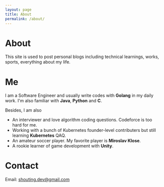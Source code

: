 ```yaml
---
layout: page
title: About
permalink: /about/
---
```


# About

This site is used to post personal blogs including technical learnings, works, sports, everything about my life.

# Me

I am a Software Engineer and usually write codes with **Golang** in my daily work. I'm also familiar with **Java**, **Python** and **C**. 

Besides, I am also

- An interviewer and love algorithm coding questions. Codeforce is too hard for me.
- Working with a bunch of Kubernetes founder-level contributers but still learning **Kubernetes** QAQ.
- An amateur soccer player. My favorite player is **Miroslav Klose**.
- A rookie learner of game development with **Unity**.

# Contact

Email: shouting.dev@gmail.com
